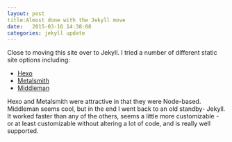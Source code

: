 ```yaml
---
layout: post
title:Almost done with the Jekyll move
date:   2015-03-16 14:38:08
categories: jekyll update
---
```


Close to moving this site over to Jekyll. I tried a number of different static site options including:

  * [Hexo](http://hexo.io/)
  * [Metalsmith](http://www.metalsmith.io/)
  * [Middleman](http://middlemanapp.com/)
  
Hexo and Metalsmith were attractive in that they were Node-based. Middleman seems cool, but in the end I went back to an old standby- Jekyll. It worked faster than any of the others, seems a little more customizable - or at least customizable without altering a lot of code, and is really well supported.
